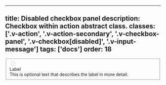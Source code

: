 <!--
 *              Copyright (c) 2025 Visa, Inc.
 *
 * Licensed under the Apache License, Version 2.0 (the "License");
 * you may not use this file except in compliance with the License.
 * You may obtain a copy of the License at
 *
 *         http://www.apache.org/licenses/LICENSE-2.0
 *
 * Unless required by applicable law or agreed to in writing, software
 * distributed under the License is distributed on an "AS IS" BASIS,
 * WITHOUT WARRANTIES OR CONDITIONS OF ANY KIND, either express or implied.
 * See the License for the specific language governing permissions and
 * limitations under the License.
 *
 -->
---
title: Disabled checkbox panel
description: Checkbox within action abstract class.
classes: ['.v-action', '.v-action-secondary', '.v-checkbox-panel', '.v-checkbox[disabled]', '.v-input-message']
tags: ['docs']
order: 18
---

<fieldset aria-disabled="true" aria-labelledby="checkbox-panel-message-2">
  <div class="v-action v-action-secondary v-flex-col v-checkbox-panel v-align-items-start">
    <div class="v-flex v-gap-2" style="inline-size: 100%">
      <input class="v-checkbox v-flex-shrink-0" disabled="" id="checkbox-panel-3" type="checkbox"/>
      <div class="v-flex v-flex-col v-gap-2 v-my-8">
        <label class="v-label v-typography-label-large" for="checkbox-panel-3" id="checkbox-panel-label-3">
          Label
        </label>
        <div class="v-input-message" id="checkbox-panel-message-2">
          This is optional text that describes the label in more detail.
        </div>
      </div>
    </div>
  </div>
</fieldset>
